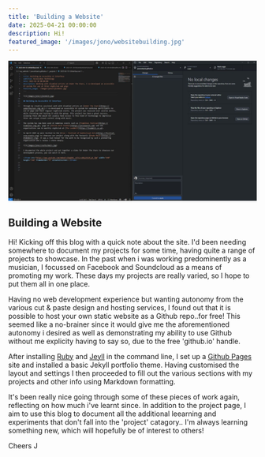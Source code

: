 ```yaml
---
title: 'Building a Website'
date: 2025-04-21 00:00:00
description: Hi!
featured_image: '/images/jono/websitebuilding.jpg'
---
```


![](/images/jono/websitebuilding.jpg)

## Building a Website

Hi! Kicking off this blog with a quick note about the site. I'd been needing somewhere to document my projects for some time, having quite a range of projects to showcase. In the past when i was working predominently as a musician, I focussed on Facebook and Soundcloud as a means of promoting my work. These days my projects are really varied, so I hope to put them all in one place. 

Having no web development experience but wanting autonomy from the various cut & paste design and hosting services, I found out that it is possible to host your own static website as a Github repo..for free! This seemed like a no-brainer since it would give me the aforementioned autonomy i desired as well as demonstrating my ability to use Github without me explicity having to say so, due to the free 'github.io' handle.

After installing [Ruby](https://ruby-lang.org/en/) and [Jeyll](https://jekyllrb.com) in the command line, I set up a [Github Pages](https://pages.github.com) site and installed a basic Jekyll portfolio theme. Having customised the layout and settings I then proceeded to fill out the various sections with my projects and other info using Markdown formatting.

It's been really nice going through some of these pieces of work again, reflecting on how much i've learnt since. In addition to the project page, I aim to use this blog to document all the additional leearning and experiments that don't fall into the 'project' catagory.. I'm always learning something new, which will hopefully be of interest to others!

Cheers
J

